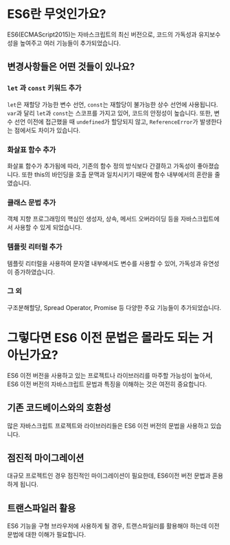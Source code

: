 # ES6란 무엇인가요?

ES6(ECMAScript2015)는 자바스크립트의 최신 버전으로, 코드의 가독성과 유지보수성을 높여주고 여러 기능들이 추가되었습니다.

## 변경사항들은 어떤 것들이 있나요?

### `let` 과 `const` 키워드 추가

`let`은 재할당 가능한 변수 선언, `const`는 재할당이 불가능한 상수 선언에 사용됩니다. `var`과 달리 `let`과 `const`는 스코프를 가지고 있어, 코드의 안정성이 높습니다. 또한, 변수 선언 이전에 접근했을 때 `undefined`가 할당되지 않고, `ReferenceError`가 발생한다는 점에서도 차이가 있습니다.

### 화살표 함수 추가

화살표 함수가 추가됨에 따라, 기존의 함수 정의 방식보다 간결하고 가독성이 좋아졌습니다. 또한 this의 바인딩을 호출 문맥과 일치시키기 때문에 함수 내부에서의 혼란을 줄였습니다.

### 클래스 문법 추가

객체 지향 프로그래밍의 핵심인 생성자, 상속, 메서드 오버라이딩 등을 자바스크립트에서 사용할 수 있게 되었습니다.

### 템플릿 리터럴 추가

템플릿 리터럴을 사용하여 문자열 내부에서도 변수를 사용할 수 있어, 가독성과 유연성이 증가하였습니다.

### 그 외

구조분해할당, Spread Operator, Promise 등 다양한 주요 기능들이 추가되었습니다.

# 그렇다면 ES6 이전 문법은 몰라도 되는 거 아닌가요?

ES6 이전 버전을 사용하고 있는 프로젝트나 라이브러리를 마주할 가능성이 높아서, ES6 이전 버전의 자바스크립트 문법과 특징을 이해하는 것은 여전히 중요합니다.

## 기존 코드베이스와의 호환성

많은 자바스크립트 프로젝트와 라이브러리들은 ES6 이전 버전의 문법을 사용하고 있습니다.

## 점진적 마이그레이션

대규모 프로젝트인 경우 점진적인 마이그레이션이 필요한데, ES6이전 버전 문법과 혼용하게 됩니다.

## 트랜스파일러 활용

ES6 기능을 구형 브라우저에 사용하게 될 경우, 트랜스파일러를 활용해야 하는데 이전 문법에 대한 이해가 필요합니다.

